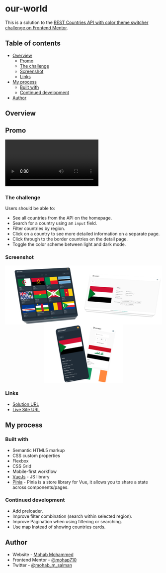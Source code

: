 # our-world

This is a solution to the [REST Countries API with color theme switcher challenge on Frontend Mentor](https://www.frontendmentor.io/challenges/rest-countries-api-with-color-theme-switcher-5cacc469fec04111f7b848ca).

## Table of contents

- [Overview](#overview)
  - [Promo](#promo)
  - [The challenge](#the-challenge)
  - [Screenshot](#screenshot)
  - [Links](#links)
- [My process](#my-process)
  - [Built with](#built-with)
  - [Continued development](#continued-development)
- [Author](#author)

## Overview

## Promo

<video style="max-width:500px;aspect-ratio:16 / 9" src="./public/Promo.mp4"></video>

### The challenge

Users should be able to:

- See all countries from the API on the homepage.
- Search for a country using an `input` field.
- Filter countries by region.
- Click on a country to see more detailed information on a separate page.
- Click through to the border countries on the detail page.
- Toggle the color scheme between light and dark mode.

### Screenshot

<div style="display:flex;flex-wrap:wrap;justify-content:center">

<img src="./public/screenshots/home-dark.png" style="width:50%"/>
<img src="./public/screenshots/detail-page-light.png" style="width:50%"/>
<br>
<img src="./public/screenshots/mobile.png" style="width:50%"/>
</div>

### Links

- [Solution URL](https://github.com/mohap710/globify)
- [Live Site URL](https://mohap710.github.io/globify/)

## My process

### Built with

- Semantic HTML5 markup
- CSS custom properties
- Flexbox
- CSS Grid
- Mobile-first workflow
- [VueJs](https://vuejs.org/) - JS library
- [Pinia](https://pinia.vuejs.org/) - Pinia is a store library for Vue, it allows you to share a state across components/pages.

### Continued development

- Add preloader.
- Improve filter combination (search within selected region).
- Improve Pagination when using filtering or searching.
- Use map Instead of showing countries cards.

## Author

- Website - [Mohab Mohammed](https://www.mohap710.github.io/My-Portfolio)
- Frontend Mentor - [@mohap710](https://www.frontendmentor.io/profile/mohap710)
- Twitter - [@mohab_m_salman](https://www.twitter.com/mohab_m_salman)
